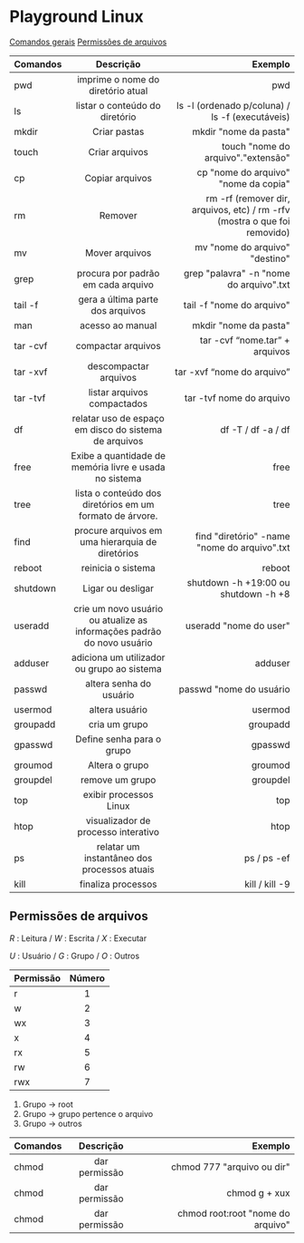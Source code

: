 # Playground Linux

[Comandos gerais](#playground-linux)
[Permissões de arquivos](#playground-linux)

| Comandos        | Descrição  | Exemplo  |
| ------------- |:-------------:| -----:|
| pwd    | imprime o nome do diretório atual | pwd |
| ls      | listar o conteúdo do diretório      |  ls -l (ordenado p/coluna) / ls -f (executáveis)  |
| mkdir | Criar pastas     |    mkdir "nome da pasta"|
| touch | Criar arquivos     |    touch "nome do arquivo"."extensão"|
| cp | Copiar arquivos     |    cp "nome do arquivo" "nome da copia" |
| rm | Remover     |    rm -rf (remover dir, arquivos, etc) / rm -rfv (mostra o que foi removido) |
| mv | Mover arquivos     |    mv "nome do arquivo" "destino"|
| grep | procura por padrão em cada arquivo     |   grep "palavra" -n "nome do arquivo".txt |
| tail -f | gera a última parte dos arquivos     |    tail -f "nome do arquivo"|
| man | acesso ao manual    |    mkdir "nome da pasta"|
| tar -cvf  | compactar arquivos     |    tar -cvf “nome.tar” + arquivos|
| tar -xvf | descompactar arquivos    |    tar -xvf “nome do arquivo”|
| tar -tvf  | listar arquivos compactados     |    tar -tvf nome do arquivo|
| df | relatar uso de espaço em disco do sistema de arquivos     |    df -T / df -a / df  |
| free  | Exibe a quantidade de memória livre e usada no sistema   |    free |
| tree | lista o conteúdo dos diretórios em um formato de árvore.   |    tree |
| find  | procure arquivos em uma hierarquia de diretórios    |    find  "diretório" -name "nome do arquivo".txt |
| reboot | reinicia o sistema   |    reboot |
| shutdown | Ligar ou desligar  |   shutdown -h +19:00 ou  shutdown -h +8|
| useradd  | crie um novo usuário ou atualize as informações padrão do novo usuário   |    useradd "nome do user" |
| adduser | adiciona um utilizador ou grupo ao sistema   |    adduser |
| passwd  | altera senha do usuário  |    passwd "nome do usuário |
| usermod  | altera usuário    |    usermod  |
| groupadd | cria um grupo    |    groupadd |
| gpasswd  | Define senha para o grupo   |    gpasswd |
| groumod | Altera o grupo    |    groumod |
| groupdel | remove um grupo    |    groupdel |
| top  | exibir processos Linux   |    top |
| htop  | visualizador de processo interativo    |    htop |
| ps  | relatar um instantâneo dos processos atuais    |   ps / ps -ef |
| kill  | finaliza processos   |    kill / kill -9 |

## Permissões de arquivos 

*R* : Leitura /  *W* : Escrita / *X* : Executar

*U* : Usuário /  *G* : Grupo / *O* : Outros

| Permissão        | Número  | 
| ------------- |:-------------:|
| r | 1     |  
| w | 2     |  
| wx | 3     |  
| x | 4     |  
| rx | 5     |  
| rw | 6    |  
| rwx | 7   |  

1. Grupo -> root
1. Grupo -> grupo pertence o arquivo
1. Grupo -> outros



| Comandos        | Descrição  | Exemplo  |
| ------------- |:-------------:| -----:|
| chmod | dar permissão    |    chmod 777 "arquivo ou dir"|
| chmod | dar permissão    |    chmod g + xux|
| chmod | dar permissão     |    chmod root:root "nome do arquivo"|
